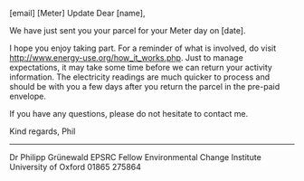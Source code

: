 [email]
[Meter] Update
Dear [name],

We have just sent you your parcel for your Meter day on [date].

I hope you enjoy taking part. For a reminder of what is involved, do visit http://www.energy-use.org/how_it_works.php. Just to manage expectations, it may take some time before we can return your activity information. The electricity readings are much quicker to process and should be with you a few days after you return the parcel in the pre-paid envelope.

If you have any questions, please do not hesitate to contact me. 

Kind regards,
Phil


--------------------
Dr Philipp Grünewald
EPSRC Fellow
Environmental Change Institute
University of Oxford
01865 275864
